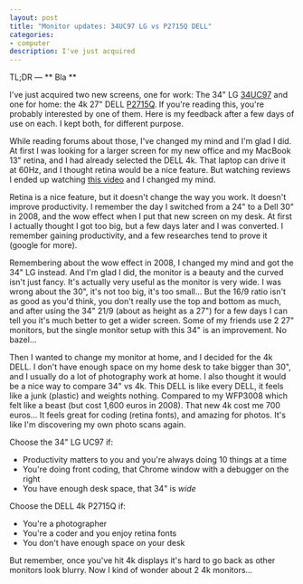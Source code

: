 ```yaml
--- 
layout: post
title: "Monitor updates: 34UC97 LG vs P2715Q DELL"
categories: 
- computer
description: I've just acquired
---
```

TL;DR — ** Bla **

I've just acquired two new screens, one for work: The 34" LG
[34UC97](http://www.lg.com/uk/monitors/lg-34UC97) and one for home: the 4k 27"
DELL
[P2715Q](http://accessories.us.dell.com/sna/productdetail.aspx?c=us&cs=19&l=en&sku=210-ADOF).
If you're reading this, you're probably interested by one of them. Here is my
feedback after a few days of use on each. I kept both, for different purpose.

While reading forums about those, I've changed my mind and I'm glad I did. At
first I was looking for a larger screen for my new office and my MacBook 13"
retina, and I had already selected the DELL 4k. That laptop can drive it at
60Hz, and I thought retina would be a nice feature. But watching reviews I
ended up watching [this video](https://www.youtube.com/watch?v=KnrxNfxRK_4) and
I changed my mind.

Retina is a nice feature, but it doesn't change the way you work. It doesn't
improve productivity. I remember the day I switched from a 24" to a Dell 30" in
2008, and the wow effect when I put that new screen on my desk. At first I
actually thought I got too big, but a few days later and I was converted. I
remember gaining productivity, and a few researches tend to prove it (google
for more).

Remembering about the wow effect in 2008, I changed my mind and got the 34" LG
instead. And I'm glad I did, the monitor is a beauty and the curved isn't just
fancy. It's actually very useful as the monitor is very wide. I was wrong about
the 30", it's not too big, it's too small... But the 16/9 ratio isn't as good
as you'd think, you don't really use the top and bottom as much, and after
using the 34" 21/9 (about as height as a 27") for a few days I can tell you
it's much better to get a wider screen. Some of my friends use 2 27" monitors,
but the single monitor setup with this 34" is an improvement. No bazel...

Then I wanted to change my monitor at home, and I decided for the 4k DELL. I
don't have enough space on my home desk to take bigger than 30", and I usually
do a lot of photography work at home. I also thought it would be a nice way to
compare 34" vs 4k. This DELL is like every DELL, it feels like a junk (plastic)
and weights nothing. Compared to my WFP3008 which felt like a beast (but cost
1,600 euros in 2008). That new 4k cost me 700 euros... It feels great for
coding (retina fonts), and amazing for photos. It's like I'm discovering my own
photo scans again.

Choose the 34" LG UC97 if:

 - Productivity matters to you and you're always doing 10 things at a time
 - You're doing front coding, that Chrome window with a debugger on the right
 - You have enough desk space, that 34" is _wide_

Choose the DELL 4k P2715Q if:

 - You're a photographer
 - You're a coder and you enjoy retina fonts
 - You don't have enough space on your desk

But remember, once you've hit 4k displays it's hard to go back as other
monitors look blurry. Now I kind of wonder about 2 4k monitors...
